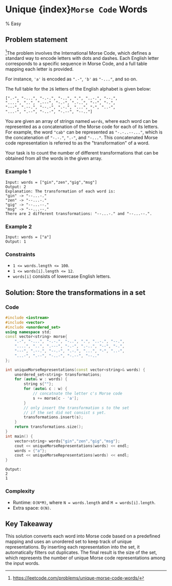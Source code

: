 # Unique {index}`Morse Code` Words
% Easy
## Problem statement

[^url]The problem involves the International Morse Code, which defines a standard way to encode letters with dots and dashes. Each English letter corresponds to a specific sequence in Morse Code, and a full table mapping each letter is provided.

For instance, `'a'` is encoded as `".-"`, `'b'` as `"-..."`, and so on.

The full table for the `26` letters of the English alphabet is given below:

```text
[".-", "-...", "-.-.", "-..", ".", "..-.", "--.",
"....", "..", ".---", "-.-", ".-..", "--", "-.",
"---", ".--.", "--.-", ".-.", "...", "-", "..-",
"...-", ".--", "-..-", "-.--", "--.."]
```

You are given an array of strings named `words`, where each word can be represented as a concatenation of the Morse code for each of its letters. For example, the word `"cab"` can be represented as `"-.-..--..."`, which is the concatenation of `"-.-."`, `".-"`, and `"-..."`. This concatenated Morse code representation is referred to as the "transformation" of a word.

Your task is to count the number of different transformations that can be obtained from all the words in the given array.

[^url]: https://leetcode.com/problems/unique-morse-code-words/
### Example 1
```text
Input: words = ["gin","zen","gig","msg"]
Output: 2
Explanation: The transformation of each word is:
"gin" -> "--...-."
"zen" -> "--...-."
"gig" -> "--...--."
"msg" -> "--...--."
There are 2 different transformations: "--...-." and "--...--.".
```

### Example 2
```text
Input: words = ["a"]
Output: 1
``` 

### Constraints

* `1 <= words.length <= 100`.
* `1 <= words[i].length <= 12`.
* `words[i]` consists of lowercase English letters.

## Solution: Store the transformations in a set

### Code
```cpp
#include <iostream>
#include <vector>
#include <unordered_set>
using namespace std;
const vector<string> morse{
    ".-", "-...", "-.-.", "-..", ".", "..-.", "--.",
    "....", "..", ".---", "-.-", ".-..", "--", "-.",
    "---", ".--.", "--.-", ".-.", "...", "-", "..-",
    "...-", ".--", "-..-", "-.--", "--.."
};

int uniqueMorseRepresentations(const vector<string>& words) {
    unordered_set<string> transformations;
    for (auto& w : words) {
        string s{""};
        for (auto& c : w) {
            // concatnate the letter c's Morse code
            s += morse[c - 'a'];
        }
        // only insert the transformation s to the set 
        // if the set did not consist s yet.
        transformations.insert(s);
    }
    return transformations.size();
}
int main() {
    vector<string> words{"gin","zen","gig","msg"};
    cout << uniqueMorseRepresentations(words) << endl;
    words = {"a"};
    cout << uniqueMorseRepresentations(words) << endl;
}
```
```text
Output:
2
1
```

### Complexity

* Runtime: `O(N*M)`, where `N = words.length` and `M = words[i].length`.
* Extra space: `O(N)`.

## Key Takeaway

This solution converts each word into Morse code based on a predefined mapping and uses an unordered set to keep track of unique representations. By inserting each representation into the set, it automatically filters out duplicates. The final result is the size of the set, which represents the number of unique Morse code representations among the input words. 
